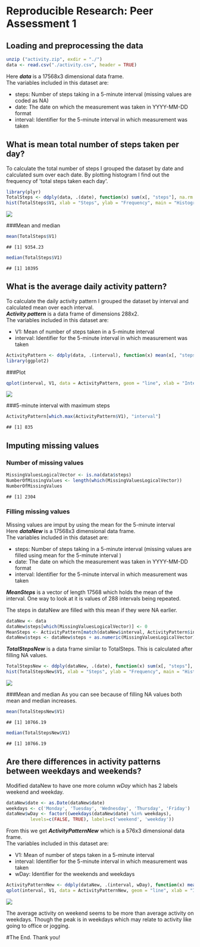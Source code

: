 # Reproducible Research: Peer Assessment 1



## Loading and preprocessing the data

```r
unzip ("activity.zip", exdir = "./")
data <- read.csv("./activity.csv", header = TRUE)
```
Here ***data*** is a 17568x3 dimensional data frame.  
The variables included in this dataset are:  

* steps: Number of steps taking in a 5-minute interval (missing values are coded as NA)
* date: The date on which the measurement was taken in YYYY-MM-DD format
* interval: Identifier for the 5-minute interval in which measurement was taken

## What is mean total number of steps taken per day?
To calculate the total number of steps I grouped the dataset by date and calculated sum over each date.
By plotting histogram I find out the frequency of 'total steps taken each day'.

```r
library(plyr)
TotalSteps <- ddply(data, .(date), function(x) sum(x[, "steps"], na.rm = TRUE))
hist(TotalSteps$V1, xlab = "Steps", ylab = "Frequency", main = "Histogram of total steps taken each day", breaks = 20)
```

![](PA1_template_files/figure-html/unnamed-chunk-3-1.png)<!-- -->

###Mean and median

```r
mean(TotalSteps$V1)
```

```
## [1] 9354.23
```

```r
median(TotalSteps$V1)
```

```
## [1] 10395
```

## What is the average daily activity pattern?
To calculate the daily activity pattern I grouped the dataset by interval and calculated mean over each interval.  
***Activity pattern*** is a data frame of dimensions 288x2.  
The variables included in this dataset are: 

* V1: Mean of number of steps taken in a 5-minute interval  
* interval: Identifier for the 5-minute interval in which measurement was taken


```r
ActivityPattern <- ddply(data, .(interval), function(x) mean(x[, "steps"], na.rm = TRUE))
library(ggplot2)
```

###Plot

```r
qplot(interval, V1, data = ActivityPattern, geom = "line", xlab = "Intervals", ylab = "Steps", main = "Activity pattern of steps as per intervals")
```

![](PA1_template_files/figure-html/unnamed-chunk-6-1.png)<!-- -->

###5-minute interval with maximum steps

```r
ActivityPattern[which.max(ActivityPattern$V1), "interval"]
```

```
## [1] 835
```
## Imputing missing values
### Number of missing values

```r
MissingValuesLogicalVector <- is.na(data$steps)
NumberOfMissingValues <- length(which(MissingValuesLogicalVector))
NumberOfMissingValues
```

```
## [1] 2304
```
### Filling missing values
Missing values are imput by using the mean for the 5-minute interval  
Here ***dataNew*** is a 17568x3 dimensional data frame.   
The variables included in this dataset are: 

* steps: Number of steps taking in a 5-minute interval (missing values are filled using mean for the 5-minute interval )
* date: The date on which the measurement was taken in YYYY-MM-DD format
* interval: Identifier for the 5-minute interval in which measurement was taken

***MeanSteps*** is a vector of length 17568 which holds the mean of the interval. One way to look at it is values of 288 intervals being repeated.  

The steps in dataNew are filled with this mean if they were NA earlier.

```r
dataNew <- data
dataNew$steps[which(MissingValuesLogicalVector)] <- 0
MeanSteps <- ActivityPattern[match(dataNew$interval, ActivityPattern$interval), "V1"]
dataNew$steps <- dataNew$steps + as.numeric(MissingValuesLogicalVector)*MeanSteps
```
***TotalStepsNew*** is a data frame similar to TotalSteps. This is calculated after filling NA values.

```r
TotalStepsNew <- ddply(dataNew, .(date), function(x) sum(x[, "steps"], na.rm = TRUE))
hist(TotalStepsNew$V1, xlab = "Steps", ylab = "Frequency", main = "Histogram of total steps taken each day", breaks = 20)
```

![](PA1_template_files/figure-html/unnamed-chunk-10-1.png)<!-- -->

###Mean and median
As you can see because of filling NA values both mean and median increases.

```r
mean(TotalStepsNew$V1)
```

```
## [1] 10766.19
```

```r
median(TotalStepsNew$V1)
```

```
## [1] 10766.19
```

## Are there differences in activity patterns between weekdays and weekends?
Modified dataNew to have one more column *wDay* which has 2 labels weekend and weekday.

```r
dataNew$date <- as.Date(dataNew$date)
weekdays <- c('Monday', 'Tuesday', 'Wednesday', 'Thursday', 'Friday')
dataNew$wDay <- factor((weekdays(dataNew$date) %in% weekdays), 
         levels=c(FALSE, TRUE), labels=c('weekend', 'weekday'))
```
From this we get ***ActivityPatternNew*** which is a 576x3 dimensional data frame.  
The variables included in this dataset are: 

* V1: Mean of number of steps taken in a 5-minute interval  
* interval: Identifier for the 5-minute interval in which measurement was taken
* wDay: Identifier for the weekends and weekdays

```r
ActivityPatternNew <- ddply(dataNew, .(interval, wDay), function(x) mean(x[, "steps"], na.rm = TRUE))
qplot(interval, V1, data = ActivityPatternNew, geom = "line", xlab = "Intervals", ylab = "Steps", facets = wDay~., main = "Activity pattern of steps as per intervals")
```

![](PA1_template_files/figure-html/unnamed-chunk-13-1.png)<!-- -->

The average activity on weekend seems to be more than average activity on weekdays. Though the peak is in weekdays which may relate to activity like going to office or jogging.

#The End. Thank you!
